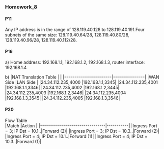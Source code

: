 ### Homework_8

#### P11

Any IP address is in the range of 128.119.40.128 to 128.119.40.191.Four subnets of the same size: 128.119.40.64/28,  128.119.40.80/28,   128.119.40.96/28,      128.119.40.112/28.

#### P16

a) Home address: 192.168.1.1, 192.168.1.2, 192.168.1.3, router interface: 192.168.1.4

b)
|NAT Translation Table   |                |
|------------------------|----------------|
|WAN Side                |LAN Side        |
|24.34.112.235,4000      |192.168.1.1,3345|
|24.34.112.235,4001      |192.168.1.1,3346|
|24.34.112.235,4002      |192.168.1.2,3445|
|24.34.112.235,4003      |192.168.1.2,3446|
|24.34.112.235,4004      |192.168.1.3,3545|
|24.34.112.235,4005      |192.168.1.3,3546|

#### P20
Flow Table   
|Match                            |Action     |
|---------------------------------|-----------|
|Ingress Port = 3; IP Dst = 10.1..|Forward (2)|
|Ingress Port = 3; IP Dst = 10.3..|Forward (2)|
|Ingress Port = 4; IP Dst = 10.1..|Forward (1)|
|Ingress Port = 4; IP Dst = 10.3..|Forward (1)|
